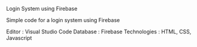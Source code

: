 Login System using Firebase

Simple code for a login system using Firebase

Editor : Visual Studio Code
Database : Firebase
Technologies : HTML, CSS, Javascript
